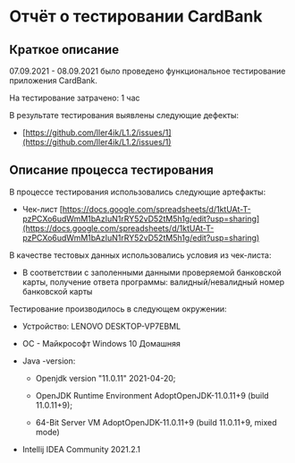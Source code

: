 # Отчёт о тестировании CardBank

## Краткое описание

07.09.2021 - 08.09.2021 было проведено функциональное тестирование приложения CardBank.

На тестирование затрачено: 1 час

В результате тестирования  выявлены следующие дефекты:
* [https://github.com/ller4ik/L1.2/issues/1](https://github.com/ller4ik/L1.2/issues/1)

## Описание процесса тестирования

В процессе тестирования использовались следующие артефакты:
* Чек-лист [https://docs.google.com/spreadsheets/d/1ktUAt-T-pzPCXo6udWmM1bAzIuN1rRY52vD52tM5h1g/edit?usp=sharing](https://docs.google.com/spreadsheets/d/1ktUAt-T-pzPCXo6udWmM1bAzIuN1rRY52vD52tM5h1g/edit?usp=sharing) 

В качестве тестовых данных использовались условия из чек-листа:
* В соответствии с заполенными данными проверяемой банковской карты, получение ответа программы: валидный/невалидный номер банковской карты 

Тестирование производилось в следующем окружении:
* Устройство: LENOVO DESKTOP-VP7EBML
* ОС - Майкрософт Windows 10 Домашняя
* Java -version:

  - Openjdk version "11.0.11" 2021-04-20;

  - OpenJDK Runtime Environment AdoptOpenJDK-11.0.11+9 (build 11.0.11+9);

  - 64-Bit Server VM AdoptOpenJDK-11.0.11+9 (build 11.0.11+9, mixed mode)

* Intellij IDEA Community 2021.2.1
